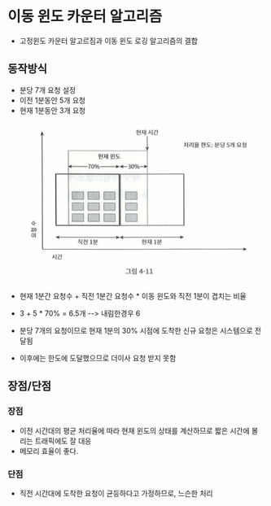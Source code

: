 # 이동 윈도 카운터 알고리즘

- 고정윈도 카운터 알고르짐과 이동 윈도 로깅 알고리즘의 결합

## 동작방식 

- 분당 7개 요청 설정
- 이전 1분동안 5개 요청
- 현재 1분동안 3개 요청
  
![04_05_dynamic_window02](../imgs/04_05_dynamic_window02.png)

- 현재 1분간 요청수 + 직전 1분간 요청수 * 이동 윈도와 직전 1분이 겹치는 비율
- 3 + 5 * 70% = 6.5개 --> 내림한경우 6 

- 분당 7개의 요청이므로 현재 1분의 30% 시점에 도착한 신규 요청은 시스템으로 전달됨
- 이후에는 한도에 도달했으므로 더이사 요청 받지 못함

## 장점/단점

### 장점

- 이전 시간대의 평균 처리율에 따라 현재 윈도의 상태를 계산하므로 짧은 시간에 몰리는 트래픽에도 잘 대응
- 메모리 효율이 좋다. 

### 단점

- 직전 시간대에 도착한 요청이 균등하다고 가정하므로, 느슨한 처리


